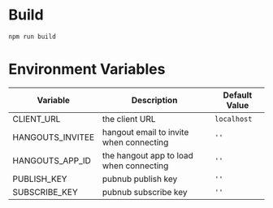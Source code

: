 # Build

```bash
npm run build
```

# Environment Variables

Variable         | Description                             | Default Value
---------------- | --------------------------------------- | ----------------
CLIENT_URL       | the client URL                          | `localhost`
HANGOUTS_INVITEE | hangout email to invite when connecting | `''`
HANGOUTS_APP_ID  | the hangout app to load when connecting | `''`
PUBLISH_KEY      | pubnub publish key                      | `''`
SUBSCRIBE_KEY    | pubnub subscribe key                    | `''`